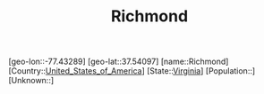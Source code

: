 ﻿---
title: "Richmond"
location: [37.54097,-77.43289]
type: City
tags:
- geo/City


SpocWebEntityId: 36110
isDeleted: false
confidential: public

---
[geo-lon::-77.43289]
[geo-lat::37.54097]
[name::Richmond]
[Country::[United_States_of_America](North-America/United_States_of_America.md)]
[State::[Virginia](North-America/United_States_of_America/Virginia.md)]
[Population::]
[Unknown::]

